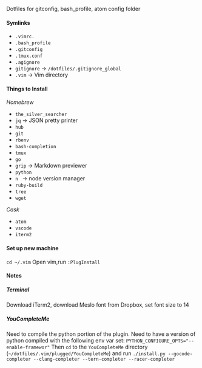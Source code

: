 Dotfiles for gitconfig, bash_profile, atom config folder

#### Symlinks
- `.vimrc.`
- `.bash_profile`
- `.gitconfig`
- `.tmux.conf`
- `.agignore`
- `gitignore` -> `/dotfiles/.gitignore_global`
- `.vim` -> Vim directory

#### Things to Install
*Homebrew*
- `the_silver_searcher`
- `jq` -> JSON pretty printer
- `hub`
- `git`
- `rbenv`
- `bash-completion`
- `tmux`
- `go`
- `grip` -> Markdown previewer
- `python`
- `n ` -> node version manager
- `ruby-build`
- `tree`
- `wget`

*Cask*
- `atom`
- `vscode`
- `iterm2`

#### Set up new machine
`cd ~/.vim`
Open vim,run `:PlugInstall`

#### Notes
##### Terminal
Download iTerm2, download Meslo font from Dropbox, set font size to 14

##### YouCompleteMe
Need to compile the python portion of the plugin. Need to have a version of python compiled with the following env var set:
  `PYTHON_CONFIGURE_OPTS="--enable-framewor"`
Then `cd` to the `YouCompleteMe` directory (`~/dotfiles/.vim/plugged/YouCompleteMe`) and run
  `./install.py --gocode-completer --clang-completer --tern-completer --racer-completer`
